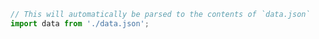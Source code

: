 ```js filename="MyComponent.stories.js|jsx|mjs|ts|tsx" renderer="common" language="js"
// This will automatically be parsed to the contents of `data.json`
import data from './data.json';
```


